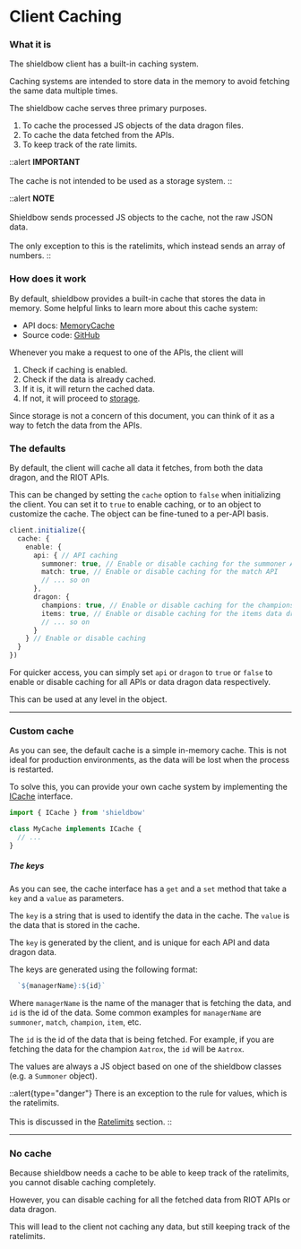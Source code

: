 # Client Caching

### What it is

The shieldbow client has a built-in caching system.

Caching systems are intended to store data in the memory to avoid fetching the same data multiple times.

The shieldbow cache serves three primary purposes.

1. To cache the processed JS objects of the data dragon files.
2. To cache the data fetched from the APIs.
3. To keep track of the rate limits.

::alert
**IMPORTANT**
<br /><br />
The cache is not intended to be used as a storage system.
::

::alert
**NOTE**
<br /><br />
Shieldbow sends processed JS objects to the cache, not the raw JSON data.
<br /><br />
The only exception to this is the ratelimits, which instead sends an array of numbers.
::

### How does it work

By default, shieldbow provides a built-in cache that stores the data in memory.
Some helpful links to learn more about this cache system:

- API docs: [MemoryCache](/api/memorycache)
- Source code: [GitHub](https://github.com/TheDrone7/shieldbow/blob/update/v2/src/util/MemoryCache.ts)

Whenever you make a request to one of the APIs, the client will

1. Check if caching is enabled.
2. Check if the data is already cached.
3. If it is, it will return the cached data.
4. If not, it will proceed to [storage](/guide/storage).

Since storage is not a concern of this document, you can think of it as a way to fetch the data from the APIs.

### The defaults

By default, the client will cache all data it fetches, from both the data dragon, and the RIOT APIs.

This can be changed by setting the `cache` option to `false` when initializing the client.
You can set it to `true` to enable caching, or to an object to customize the cache.
The object can be fine-tuned to a per-API basis.

```ts
client.initialize({
  cache: {
    enable: {
      api: { // API caching
        summoner: true, // Enable or disable caching for the summoner API
        match: true, // Enable or disable caching for the match API
        // ... so on
      },
      dragon: {
        champions: true, // Enable or disable caching for the champions data dragon
        items: true, // Enable or disable caching for the items data dragon
        // ... so on
      }
    } // Enable or disable caching
  }
})
```

For quicker access, you can simply set `api` or `dragon` to `true` or `false` to
enable or disable caching for all APIs or data dragon data respectively.

This can be used at any level in the object.

---

### Custom cache

As you can see, the default cache is a simple in-memory cache.
This is not ideal for production environments, as the data will be lost when the process is restarted.

To solve this, you can provide your own cache system by implementing the [ICache](/api/icache) interface.

```ts
import { ICache } from 'shieldbow'

class MyCache implements ICache {
  // ...
}
```

##### The keys

As you can see, the cache interface has a `get` and a `set` method that take a `key` and a `value` as parameters.

The `key` is a string that is used to identify the data in the cache.
The `value` is the data that is stored in the cache.

The `key` is generated by the client, and is unique for each API and data dragon data.

The keys are generated using the following format:

```ts
  `${managerName}:${id}`
```

Where `managerName` is the name of the manager that is fetching the data, and `id` is the id of the data.
Some common examples for `managerName` are `summoner`, `match`, `champion`, `item`, etc.

The `id` is the id of the data that is being fetched.
For example, if you are fetching the data for the champion `Aatrox`, the `id` will be `Aatrox`.

The values are always a JS object based on one of the shieldbow classes (e.g. a `Summoner` object).

::alert{type="danger"}
There is an exception to the rule for values, which is the ratelimits.
<br /><br />
This is discussed in the [Ratelimits](/guide/ratelimits) section.
::

---

### No cache

Because shieldbow needs a cache to be able to keep track of the ratelimits, you cannot disable caching completely.

However, you can disable caching for all the fetched data from RIOT APIs or data dragon.

This will lead to the client not caching any data, but still keeping track of the ratelimits.

